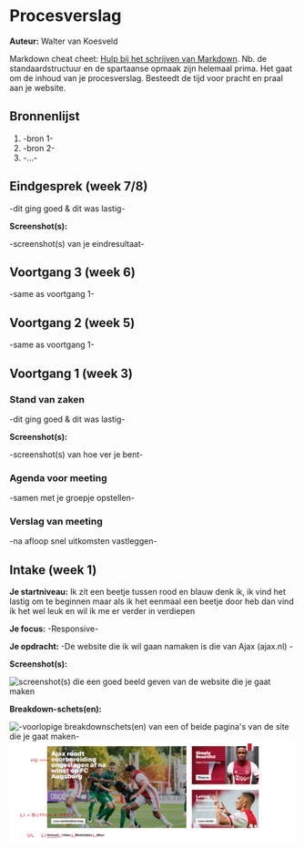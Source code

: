 # Procesverslag
**Auteur:** Walter van Koesveld

Markdown cheat cheet: [Hulp bij het schrijven van Markdown](https://github.com/adam-p/markdown-here/wiki/Markdown-Cheatsheet). Nb. de standaardstructuur en de spartaanse opmaak zijn helemaal prima. Het gaat om de inhoud van je procesverslag. Besteedt de tijd voor pracht en praal aan je website.



## Bronnenlijst
1. -bron 1-
2. -bron 2-
3. -...-



## Eindgesprek (week 7/8)

-dit ging goed & dit was lastig-

**Screenshot(s):**

-screenshot(s) van je eindresultaat-



## Voortgang 3 (week 6)

-same as voortgang 1-



## Voortgang 2 (week 5)

-same as voortgang 1-



## Voortgang 1 (week 3)



### Stand van zaken

-dit ging goed & dit was lastig-

**Screenshot(s):**

-screenshot(s) van hoe ver je bent-

### Agenda voor meeting

-samen met je groepje opstellen-

### Verslag van meeting

-na afloop snel uitkomsten vastleggen-



## Intake (week 1)

**Je startniveau:** Ik zit een beetje tussen rood en blauw denk ik, ik vind het lastig om te beginnen maar als ik het eenmaal een beetje door heb dan vind ik het wel leuk en wil ik me er verder in verdiepen

**Je focus:** -Responsive-

**Je opdracht:** -De website die ik wil gaan namaken is die van Ajax (ajax.nl) -

**Screenshot(s):**

![screenshot(s) die een goed beeld geven van de website die je gaat maken](images/stap1.png)

**Breakdown-schets(en):**

![-voorlopige breakdownschets(en) van een of beide pagina's van de site die je gaat maken-](images/stap2.png)
![- -](images/stap3.png)

